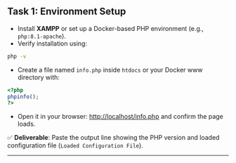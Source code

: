 ## Task 1: Environment Setup  

- Install **XAMPP** or set up a Docker-based PHP environment (e.g., `php:8.1-apache`).  
- Verify installation using:

```bash
php -v
```

- Create a file named `info.php` inside `htdocs` or your Docker www directory with:

```php
<?php
phpinfo();
?>
```

- Open it in your browser: [http://localhost/info.php](http://localhost/info.php) and confirm the page loads.

✅ **Deliverable**: Paste the output line showing the PHP version and loaded configuration file (`Loaded Configuration File`).

---